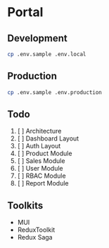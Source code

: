 # Portal

## Development

```bash
cp .env.sample .env.local
```

## Production

```bash
cp .env.sample .env.production
```

## Todo

1. [ ] Architecture
2. [ ] Dashboard Layout
3. [ ] Auth Layout
4. [ ] Product Module
5. [ ] Sales Module
6. [ ] User Module
7. [ ] RBAC Module
8. [ ] Report Module

## Toolkits

- MUI
- ReduxToolkit
- Redux Saga
